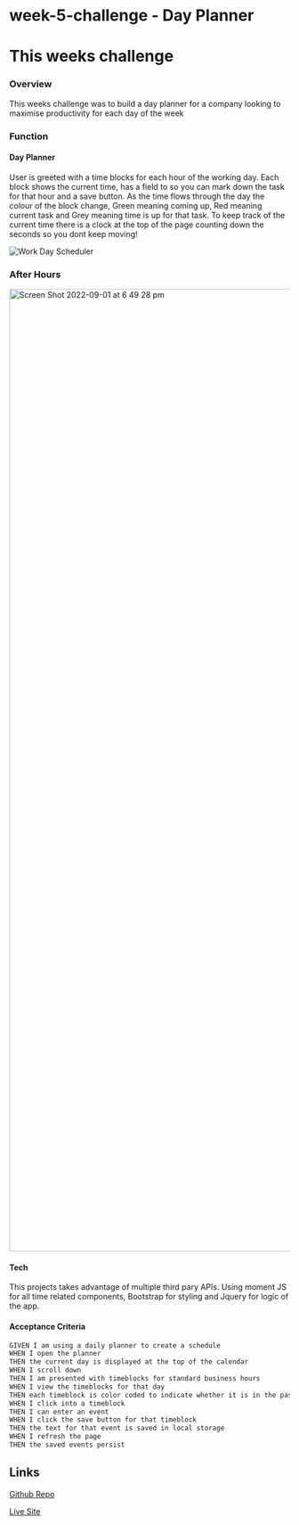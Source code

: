 # week-5-challenge - Day Planner




# This weeks challenge

### Overview

This weeks challenge was to build a day planner for a company looking to maximise productivity for each day of the week

### Function

#### Day Planner

User is greeted with a time blocks for each hour of the working day. Each block shows the current time, has a field to so you can mark down the task for that hour and a save button. As the time flows through the day the colour of the block change, Green meaning coming up, Red meaning current task and Grey meaning time is up for that task. To keep track of the current time there is a clock at the top of the page counting down the seconds so you dont keep moving!

![Work Day Scheduler](https://user-images.githubusercontent.com/107826386/187870802-c784501b-4f54-4a6f-8880-c89609cc51b0.gif)

### After Hours

<img width="1728" alt="Screen Shot 2022-09-01 at 6 49 28 pm" src="https://user-images.githubusercontent.com/107826386/187873306-d6433055-75e5-44a0-9bde-bc984c59804a.png">



#### Tech

This projects takes advantage of multiple third pary APIs. Using moment JS for all time related components, Bootstrap for styling and Jquery for logic of the app.

#### Acceptance Criteria
```md
GIVEN I am using a daily planner to create a schedule
WHEN I open the planner
THEN the current day is displayed at the top of the calendar
WHEN I scroll down
THEN I am presented with timeblocks for standard business hours
WHEN I view the timeblocks for that day
THEN each timeblock is color coded to indicate whether it is in the past, present, or future
WHEN I click into a timeblock
THEN I can enter an event
WHEN I click the save button for that timeblock
THEN the text for that event is saved in local storage
WHEN I refresh the page
THEN the saved events persist
```


## Links

[Github Repo](https://github.com/AlexMastroianni/week-5-challenge)

[Live Site](https://alexmastroianni.github.io/week-5-challenge/)
